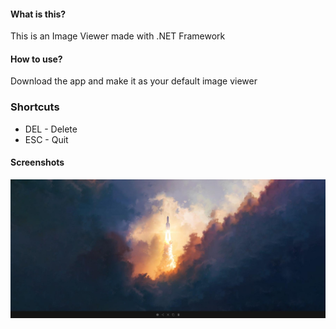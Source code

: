 #### What is this?
This is an Image Viewer made with .NET Framework

#### How to use?
Download the app and make it as your default image viewer

### Shortcuts
* DEL - Delete
* ESC - Quit

#### Screenshots
![ImageViewer](/docs/images/screenshot1.2.jpg)
